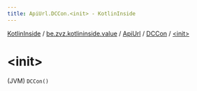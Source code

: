 ```yaml
---
title: ApiUrl.DCCon.<init> - KotlinInside
---
```


[KotlinInside](../../../index.html) / [be.zvz.kotlininside.value](../../index.html) / [ApiUrl](../index.html) / [DCCon](index.html) / [&lt;init&gt;](./-init-.html)

# &lt;init&gt;

(JVM) `DCCon()`